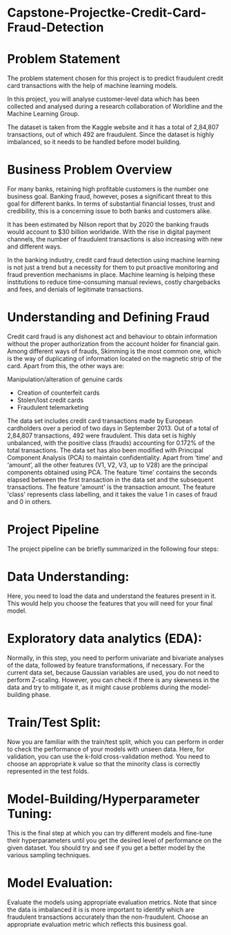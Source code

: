 # Capstone-Projectke-Credit-Card-Fraud-Detection
# Problem Statement
The problem statement chosen for this project is to predict fraudulent credit card transactions with the help of machine learning models.

 

In this project, you will analyse customer-level data which has been collected and analysed during a research collaboration of Worldline and the Machine Learning Group. 

 

The dataset is taken from the Kaggle website and it has a total of 2,84,807 transactions, out of which 492 are fraudulent. Since the dataset is highly imbalanced, so it needs to be handled before model building.

 

# Business Problem Overview
For many banks, retaining high profitable customers is the number one business goal. Banking fraud, however, poses a significant threat to this goal for different banks. In terms of substantial financial losses, trust and credibility, this is a concerning issue to both banks and customers alike.


It has been estimated by Nilson report that by 2020 the banking frauds would account to $30 billion worldwide. With the rise in digital payment channels, the number of fraudulent transactions is also increasing with new and different ways. 

 

In the banking industry, credit card fraud detection using machine learning is not just a trend but a necessity for them to put proactive monitoring and fraud prevention mechanisms in place. Machine learning is helping these institutions to reduce time-consuming manual reviews, costly chargebacks and fees, and denials of legitimate transactions.

 

# Understanding and Defining Fraud
Credit card fraud is any dishonest act and behaviour to obtain information without the proper authorization from the account holder for financial gain. Among different ways of frauds, Skimming is the most common one, which is the way of duplicating of information located on the magnetic strip of the card.  Apart from this, the other ways are:

Manipulation/alteration of genuine cards
* Creation of counterfeit cards
* Stolen/lost credit cards
* Fraudulent telemarketing

The data set includes credit card transactions made by European cardholders over a period of two days in September 2013. Out of a total of 2,84,807 transactions, 492 were fraudulent. This data set is highly unbalanced, with the positive class (frauds) accounting for 0.172% of the total transactions. The data set has also been modified with Principal Component Analysis (PCA) to maintain confidentiality. Apart from ‘time’ and ‘amount’, all the other features (V1, V2, V3, up to V28) are the principal components obtained using PCA. The feature 'time' contains the seconds elapsed between the first transaction in the data set and the subsequent transactions. The feature 'amount' is the transaction amount. The feature 'class' represents class labelling, and it takes the value 1 in cases of fraud and 0 in others.

 

# Project Pipeline
The project pipeline can be briefly summarized in the following four steps:

# Data Understanding: 
Here, you need to load the data and understand the features present in it. This would help you choose the features that you will need for your final model.
# Exploratory data analytics (EDA):
Normally, in this step, you need to perform univariate and bivariate analyses of the data, followed by feature transformations, if necessary. For the current data set, because Gaussian variables are used, you do not need to perform Z-scaling. However, you can check if there is any skewness in the data and try to mitigate it, as it might cause problems during the model-building phase.
# Train/Test Split: 
Now you are familiar with the train/test split, which you can perform in order to check the performance of your models with unseen data. Here, for validation, you can use the k-fold cross-validation method. You need to choose an appropriate k value so that the minority class is correctly represented in the test folds.
# Model-Building/Hyperparameter Tuning: 
This is the final step at which you can try different models and fine-tune their hyperparameters until you get the desired level of performance on the given dataset. You should try and see if you get a better model by the various sampling techniques.
# Model Evaluation: 
Evaluate the models using appropriate evaluation metrics. Note that since the data is imbalanced it is is more important to identify which are fraudulent transactions accurately than the non-fraudulent. Choose an appropriate evaluation metric which reflects this business goal.
